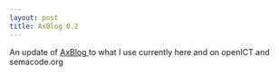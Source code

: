```yaml
---
layout: post
title: AxBlog 0.2
---
```



An update of <a href="/dev/axkit/axblog.html">AxBlog </a>to what I use currently here and on openICT and semacode.org
